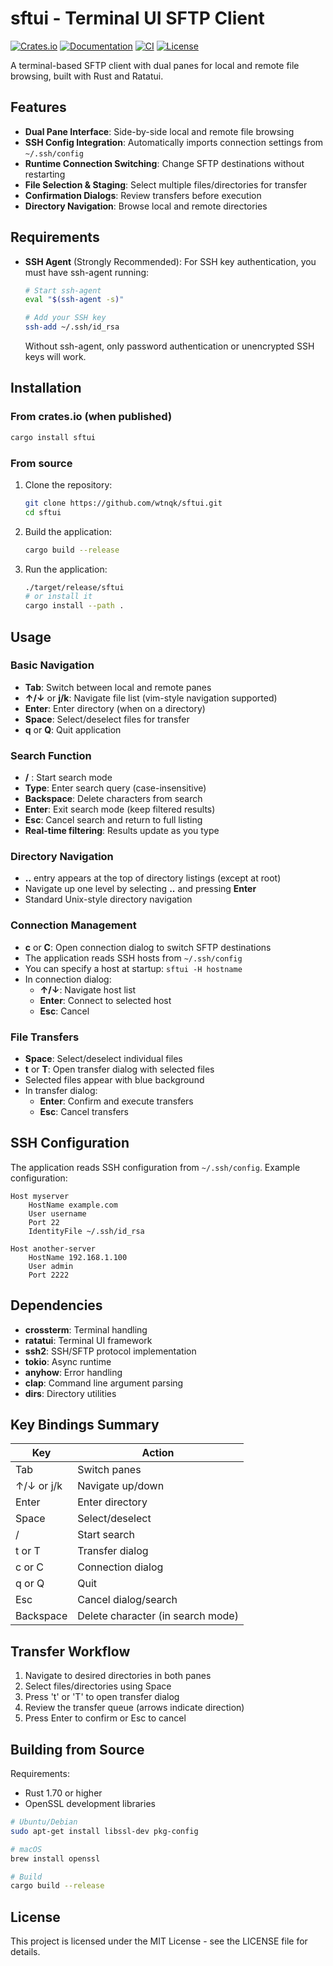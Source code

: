 # sftui - Terminal UI SFTP Client

[![Crates.io](https://img.shields.io/crates/v/sftui.svg)](https://crates.io/crates/sftui)
[![Documentation](https://docs.rs/sftui/badge.svg)](https://docs.rs/sftui)
[![CI](https://github.com/wtnqk/sftui/workflows/CI/badge.svg)](https://github.com/wtnqk/sftui/actions)
[![License](https://img.shields.io/crates/l/sftui.svg)](LICENSE)

A terminal-based SFTP client with dual panes for local and remote file browsing, built with Rust and Ratatui.

## Features

- **Dual Pane Interface**: Side-by-side local and remote file browsing
- **SSH Config Integration**: Automatically imports connection settings from `~/.ssh/config`
- **Runtime Connection Switching**: Change SFTP destinations without restarting
- **File Selection & Staging**: Select multiple files/directories for transfer
- **Confirmation Dialogs**: Review transfers before execution
- **Directory Navigation**: Browse local and remote directories

## Requirements

- **SSH Agent** (Strongly Recommended): For SSH key authentication, you must have ssh-agent running:
  ```bash
  # Start ssh-agent
  eval "$(ssh-agent -s)"
  
  # Add your SSH key
  ssh-add ~/.ssh/id_rsa
  ```
  Without ssh-agent, only password authentication or unencrypted SSH keys will work.

## Installation

### From crates.io (when published)
```bash
cargo install sftui
```

### From source

1. Clone the repository:
   ```bash
   git clone https://github.com/wtnqk/sftui.git
   cd sftui
   ```

2. Build the application:
   ```bash
   cargo build --release
   ```

3. Run the application:
   ```bash
   ./target/release/sftui
   # or install it
   cargo install --path .
   ```

## Usage

### Basic Navigation

- **Tab**: Switch between local and remote panes
- **↑/↓** or **j/k**: Navigate file list (vim-style navigation supported)
- **Enter**: Enter directory (when on a directory)
- **Space**: Select/deselect files for transfer
- **q** or **Q**: Quit application

### Search Function

- **/** : Start search mode
- **Type**: Enter search query (case-insensitive)
- **Backspace**: Delete characters from search
- **Enter**: Exit search mode (keep filtered results)
- **Esc**: Cancel search and return to full listing
- **Real-time filtering**: Results update as you type

### Directory Navigation

- **..** entry appears at the top of directory listings (except at root)
- Navigate up one level by selecting **..** and pressing **Enter**
- Standard Unix-style directory navigation

### Connection Management

- **c** or **C**: Open connection dialog to switch SFTP destinations
- The application reads SSH hosts from `~/.ssh/config`
- You can specify a host at startup: `sftui -H hostname`
- In connection dialog:
  - **↑/↓**: Navigate host list
  - **Enter**: Connect to selected host
  - **Esc**: Cancel

### File Transfers

- **Space**: Select/deselect individual files
- **t** or **T**: Open transfer dialog with selected files
- Selected files appear with blue background
- In transfer dialog:
  - **Enter**: Confirm and execute transfers
  - **Esc**: Cancel transfers

## SSH Configuration

The application reads SSH configuration from `~/.ssh/config`. Example configuration:

```
Host myserver
    HostName example.com
    User username
    Port 22
    IdentityFile ~/.ssh/id_rsa

Host another-server
    HostName 192.168.1.100
    User admin
    Port 2222
```

## Dependencies

- **crossterm**: Terminal handling
- **ratatui**: Terminal UI framework
- **ssh2**: SSH/SFTP protocol implementation
- **tokio**: Async runtime
- **anyhow**: Error handling
- **clap**: Command line argument parsing
- **dirs**: Directory utilities

## Key Bindings Summary

| Key | Action |
|-----|--------|
| Tab | Switch panes |
| ↑/↓ or j/k | Navigate up/down |
| Enter | Enter directory |
| Space | Select/deselect |
| / | Start search |
| t or T | Transfer dialog |
| c or C | Connection dialog |
| q or Q | Quit |
| Esc | Cancel dialog/search |
| Backspace | Delete character (in search mode) |

## Transfer Workflow

1. Navigate to desired directories in both panes
2. Select files/directories using Space
3. Press 't' or 'T' to open transfer dialog
4. Review the transfer queue (arrows indicate direction)
5. Press Enter to confirm or Esc to cancel

## Building from Source

Requirements:
- Rust 1.70 or higher
- OpenSSL development libraries

```bash
# Ubuntu/Debian
sudo apt-get install libssl-dev pkg-config

# macOS
brew install openssl

# Build
cargo build --release
```

## License

This project is licensed under the MIT License - see the LICENSE file for details.